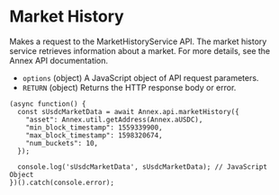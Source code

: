 # Market History

Makes a request to the MarketHistoryService API. The market history service retrieves information about a market. For more details, see the Annex API documentation.

* `options` \(object\) A JavaScript object of API request parameters.
* `RETURN` \(object\) Returns the HTTP response body or error.

```text
(async function() {
  const sUsdcMarketData = await Annex.api.marketHistory({
    "asset": Annex.util.getAddress(Annex.aUSDC),
    "min_block_timestamp": 1559339900,
    "max_block_timestamp": 1598320674,
    "num_buckets": 10,
  });

  console.log('sUsdcMarketData', sUsdcMarketData); // JavaScript Object
})().catch(console.error);
```

